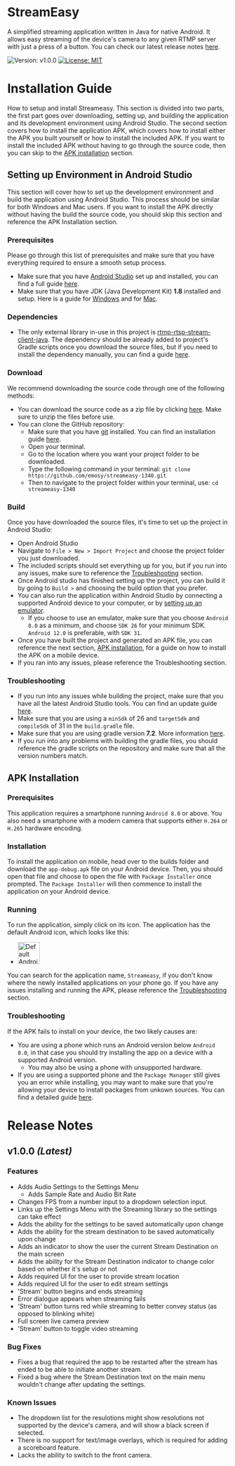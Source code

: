 # StreamEasy
A simplified streaming application written in Java for native Android. It allows easy streaming of the device's camera to any given RTMP server with just a press of a button. You can check our latest release notes [here](https://github.com/emosy/streameasy-1340#release-notes).

![Version: v1.0.0](https://img.shields.io/badge/Version-v0.5.0-yellow.svg) [![License: MIT](https://img.shields.io/badge/License-MIT-green.svg)](https://opensource.org/licenses/MIT)
# Installation Guide
How to setup and install Streameasy. This section is divided into two parts, the first part goes over downloading, setting up, and building the application and its development environment using Android Studio. The second section covers how to install the application APK, which covers how to install either the APK you built yourself or how to install the included APK. If you want to install the included APK without having to go through the source code, then you can skip to the [APK installation](https://github.com/emosy/streameasy-1340#apk-installation) section.
## Setting up Environment in Android Studio
This section will cover how to set up the development environment and build the application using Android Studio. This process should be similar for both Windows and Mac users. If you want to install the APK directly without having the build the source code, you should skip this section and reference the APK Installation section.
### Prerequisites
Please go through this list of prerequisites and make sure that you have everything required to ensure a smooth setup process.
* Make sure that you have [Android Studio](https://developer.android.com/studio) set up and installed, you can find a full guide [here](https://developer.android.com/studio/install).
* Make sure that you have JDK (Java Development Kit) <b>1.8</b> installed and setup. Here is a guide for [Windows](https://codenotfound.com/java-download-install-jdk-8-windows.html#:~:text=Sign%20in%20using%20your%20Oracle,button.) and for [Mac](https://docs.oracle.com/javase/8/docs/technotes/guides/install/mac_jdk.html).
### Dependencies
* The only external library in-use in this project is [rtmp-rtsp-stream-client-java](https://github.com/pedroSG94/rtmp-rtsp-stream-client-java). The dependency should be already added to project's Gradle scripts once you download the source files, but if you need to install the dependency manually, you can find a guide [here](https://github.com/pedroSG94/rtmp-rtsp-stream-client-java).
### Download
We recommend downloading the source code through one of the following methods:
* You can download the source code as a zip file by clicking [here](https://github.com/emosy/streameasy-1340/archive/refs/heads/main.zip). Make sure to unzip the files before use.
* You can clone the GitHub repository:
  * Make sure that you have [git](https://git-scm.com/) installed. You can find an installation guide [here](https://github.com/git-guides/install-git).
  * Open your terminal.
  * Go to the location where you want your project folder to be downloaded.
  * Type the following command in your terminal: `git clone https://github.com/emosy/streameasy-1340.git`
  * Then to navigate to the project folder within your terminal, use: `cd streameasy-1340`
### Build
Once you have downloaded the source files, it's time to set up the project in Android Studio:
* Open Android Studio
* Navigate to `File > New > Import Project` and choose the project folder you just downloaded.
* The included scripts should set everything up for you, but if you run into any issues, make sure to reference the [Troubleshooting](https://github.com/emosy/streameasy-1340#troubleshooting) section.
* Once Android studio has finished setting up the project, you can build it by going to `Build >` and choosing the build option that you prefer.
* You can also run the application within Android Studio by connecting a supported Android device to your computer, or by [setting up an emulator](https://developer.android.com/studio/run/emulator).
  * If you choose to use an emulator, make sure that you choose `Android 8.0` as a minimum, and choose `SDK 26` for your minimum SDK. `Android 12.0` is preferable, with `SDK 31`.
* Once you have built the project and generated an APK file, you can reference the next section, [APK installation](https://github.com/emosy/streameasy-1340#apk-installation), for a guide on how to install the APK on a mobile device.
* If you ran into any issues, please reference the Troubleshooting section.
### Troubleshooting
* If you run into any issues while building the project, make sure that you have all the latest Android Studio tools. You can find an update guide [here](https://developer.android.com/studio/intro/update#channels).
* Make sure that you are using a `minSdk` of 26 and `targetSdk` and `compileSdk` of 31 in the `build.gradle` file.
* Make sure that you are using gradle version <b>7.2</b>. More information [here](https://stackoverflow.com/questions/25205113/how-to-change-the-version-of-the-default-gradle-wrapper-in-intellij-idea).
* If you run into any problems with building the gradle files, you should reference the gradle scripts on the repository and make sure that all the version numbers match.
## APK Installation
### Prerequisites
This application requires a smartphone running `Android 8.0` or above. You also need a smartphone with a modern camera that supports either `H.264` or `H.265` hardware encoding.
### Installation
To install the application on mobile, head over to the builds folder and download the `app-debug.apk` file on your Android device. Then, you should open that file and choose to open the file with `Package Installer` once prompted. The `Package Installer` will then commence to install the application on your Android device.
### Running
To run the application, simply click on its icon. The application has the default Android icon, which looks like this:
* <img src="https://i.stack.imgur.com/3hRmg.png" alt="Default Android Icon" width="50"/>
You can search for the application name, `Streameasy`, if you don't know where the newly installed applications on your phone go.
If you have any issues installing and running the APK, please reference the [Troubleshooting](https://github.com/emosy/streameasy-1340#troubleshooting-1) section.
### Troubleshooting
If the APK fails to install on your device, the two likely causes are:
* You are using a phone which runs an Android version below `Android 8.0`, in that case you should try installing the app on a device with a supported Android version.
  * You may also be using a phone with unsupported hardware.
* If you are using a supported phone and the `Package Manager` still gives you an error while installing, you may want to make sure that you're allowing your device to install packages from unkown sources. You can find a detailed guide [here](https://www.appaloosa.io/guides/how-to-install-apps-from-unknown-sources-in-android/).
# Release Notes
## v1.0.0 <i>(Latest)</i>
### Features
* Adds Audio Settings to the Settings Menu
  * Adds Sample Rate and Audio Bit Rate
* Changes FPS from a number input to a dropdown selection input. 
* Links up the Settings Menu with the Streaming library so the settings can take effect
* Adds the ability for the settings to be saved automatically upon change
* Adds the ability for the stream destination to be saved automatically upon change
* Adds an indicator to show the user the current Stream Destination on the main screen
* Adds the ability for the Stream Destination indicator to change color based on whether it's setup or not
* Adds required UI for the user to provide stream location
* Adds required UI for the user to edit stream settings
* 'Stream' button begins and ends streaming
* Error dialogue appears when streaming fails
* 'Stream' button turns red while streaming to better convey status (as opposed to blinking white)
* Full screen live camera preview
* 'Stream' button to toggle video streaming
### Bug Fixes
* Fixes a bug that required the app to be restarted after the stream has ended to be able to initiate another stream.
* Fixed a bug where the Stream Destination text on the main menu wouldn't change after updating the settings.
### Known Issues
* The dropdown list for the resulotions might show resolutions not supported by the device's camera, and will show a black screen if selected.
* There is no support for text/image overlays, which is required for adding a scoreboard feature.
* Lacks the ability to switch to the front camera.